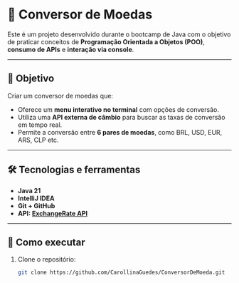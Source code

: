 # 💱 Conversor de Moedas

Este é um projeto desenvolvido durante o bootcamp de Java com o objetivo de praticar conceitos de **Programação Orientada a Objetos (POO)**, **consumo de APIs** e **interação via console**.

---

## 📌 Objetivo

Criar um conversor de moedas que:

- Oferece um **menu interativo no terminal** com opções de conversão.
- Utiliza uma **API externa de câmbio** para buscar as taxas de conversão em tempo real.
- Permite a conversão entre **6 pares de moedas**, como BRL, USD, EUR, ARS, CLP etc.

---

## 🛠️ Tecnologias e ferramentas

- **Java 21**
- **IntelliJ IDEA**
- **Git + GitHub**
- **API: [ExchangeRate API](https://www.exchangerate-api.com/)**

---

## 🚀 Como executar

1. Clone o repositório:
   ```bash
   git clone https://github.com/CarollinaGuedes/ConversorDeMoeda.git
